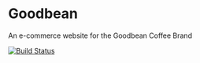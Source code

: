 # Goodbean

An e-commerce website for the Goodbean Coffee Brand

[![Build Status](https://travis-ci.org/lesreddy/ecommerce-goodbean.svg?branch=master)](https://travis-ci.org/lesreddy/ecommerce-goodbean)
